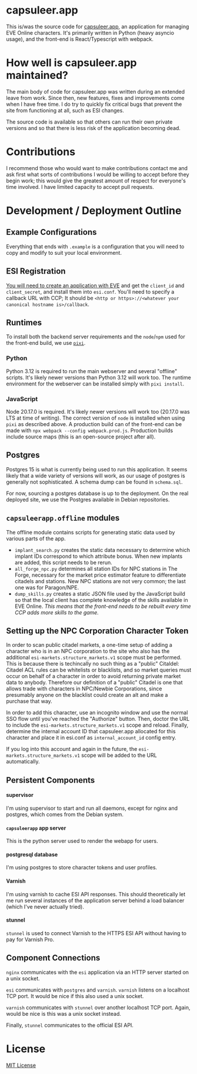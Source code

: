 # capsuleer.app


This is/was the source code for [capsuleer.app](https://capsuleer.app), an application for managing EVE Online characters. It's primarily written in Python (heavy asyncio usage), and the front-end is React/Typescript with webpack.

# How well is capsuleer.app maintained?

The main body of code for capsuleer.app was written during an extended leave from work. Since then, new features, fixes and improvements come when I have free time. I do try to quickly fix critical bugs that prevent the site from functioning at all, such as ESI changes.

The source code is available so that others can run their own private versions and so that there is less risk of the application becoming dead.

# Contributions

I recommend those who would want to make contributions contact me and ask first what sorts of contributions I would be willing to accept before they begin work; this would give the greatest amount of respect for everyone's time involved. I have limited capacity to accept pull requests.

# Development / Deployment Outline

## Example Configurations

Everything that ends with `.example` is a configuration that you will need to copy and modify to suit your local environment.

## ESI Registration

[You will need to create an application with EVE](https://developers.eveonline.com/applications) and get the `client_id` and `client_secret`, and install them into `esi.conf`. You'll need to specify a callback URL with CCP; It should be `<http or https>://<whatever your canonical hostname is>/callback`.

## Runtimes

To install both the backend server requirements and the `node`/`npm` used for the front-end build, we use [`pixi`](https://github.com/prefix-dev/pixi).

### Python

Python 3.12 is required to run the main webserver and several "offline" scripts. It's likely newer versions than Python 3.12 will work too. The runtime environment for the webserver can be installed simply with `pixi install`.

### JavaScript

Node 20.17.0 is required. It's likely newer versions will work too (20.17.0 was LTS at time of writing). The correct version of `node` is installed when using `pixi` as described above. A production build can of the front-end can be made with `npx webpack --config webpack.prod.js`. Production builds include source maps (this is an open-source project after all).

## Postgres

Postgres 15 is what is currently being used to run this application. It seems likely that a wide variety of versions will work, as our usage of postgres is generally not sophisticated. A schema dump can be found in `schema.sql`.

For now, sourcing a postgres database is up to the deployment. On the real deployed site, we use the Postgres available in Debian repositories.

## `capsuleerapp.offline` modules

The offline module contains scripts for generating static data used by various parts of the app.

 * `implant_search.py` creates the static data necessary to determine which implant IDs correspond to which attribute bonus. When new implants are added, this script needs to be rerun.
 * `all_forge_npc.py` determines all station IDs for NPC stations in The Forge, necessary for the market price estimator feature to differentiate citadels and stations. New NPC stations are not very common; the last one was for Paragon/NPE.
 * `dump_skills.py` creates a static JSON file used by the JavaScript build so that the local client has complete knowledge of the skills available in EVE Online. *This means that the front-end needs to be rebuilt every time CCP adds more skills to the game.*

## Setting up the NPC Corporation Character Token

In order to scan public citadel markets, a one-time setup of adding a character who is in an NPC corporation to the site who also has the additional `esi-markets.structure_markets.v1` scope must be performed. This is because there is techincally no such thing as a "public" Citaldel: Citadel ACL rules can be whitelists or blacklists, and so market queries must occur on behalf of a character in order to avoid returning private market data to anybody. Therefore our definition of a "public" Citadel is one that allows trade with characters in NPC/Newbie Corporations, since presumably anyone on the blacklist could create an alt and make a purchase that way.

In order to add this character, use an incognito window and use the normal SSO flow until you've reached the "Authorize" button. Then, doctor the URL to include the `esi-markets.structure_markets.v1` scope and reload. Finally, determine the internal account ID that capsuleer.app allocated for this character and place it in esi.conf as `internal_account_id` config entry.

If you log into this account and again in the future, the `esi-markets.structure_markets.v1` scope will be added to the URL automatically.

## Persistent Components

#### supervisor

I'm using supervisor to start and run all daemons, except for nginx and postgres, which comes from the Debian system.

#### `capsuleerapp` app server

This is the python server used to render the webapp for users.

#### postgresql database

I'm using postgres to store character tokens and user profiles.

#### Varnish

I'm using varnish to cache ESI API responses. This should theoretically let me run several instances of the application server behind a load balancer (which I've never actually tried).

#### stunnel

`stunnel` is used to connect Varnish to the HTTPS ESI API without having to pay for Varnish Pro.

## Component Connections

`nginx` communicates with the `esi` application via an HTTP server started on a unix socket.

`esi` communicates with `postgres` and `varnish`. `varnish` listens on a localhost TCP port. It would be nice if this also used a unix socket.

`varnish` communicates with `stunnel` over another localhost TCP port. Again, would be nice is this was a unix socket instead.

Finally, `stunnel` communicates to the official ESI API.


# License

[MIT License](https://opensource.org/licenses/MIT)
